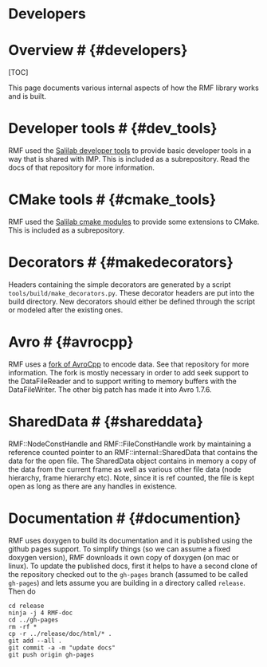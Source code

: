 # Developers

# Overview # {#developers}

[TOC]

This page documents various internal aspects of how the RMF library works and is built.

# Developer tools # {#dev_tools}

RMF used the [Salilab developer tools](http://www.github.com/salilab/developer_tools) to provide basic developer tools in a way that is shared with IMP. This is included as a subrepository. Read the docs of that repository for more information.

# CMake tools # {#cmake_tools}

RMF used the [Salilab cmake modules](http://www.github.com/salilab/cmake_modules) to provide some extensions to CMake. This is included as a subrepository.

# Decorators # {#makedecorators}

Headers containing the simple decorators are generated by a script `tools/build/make_decorators.py`. These decorator headers are put into the build directory. New decorators should either be defined through the script or modeled after the existing ones.

# Avro # {#avrocpp}

RMF uses a [fork of AvroCpp](https://github.com/salilab/avrocpp) to encode data. See that repository for more information. The fork is mostly necessary in order to add seek support to the DataFileReader and to support writing to memory buffers with the DataFileWriter. The other big patch has made it into Avro 1.7.6.

# SharedData # {#shareddata}

RMF::NodeConstHandle and RMF::FileConstHandle work by maintaining a reference counted pointer to an RMF::internal::SharedData that contains the data for the open file. The SharedData object contains in memory a copy of the data from the current frame as well as various other file data (node hierarchy, frame hierarchy etc). Note, since it is ref counted, the file is kept open as long as there are any handles in existence.

# Documentation # {#documention}

RMF uses doxygen to build its documentation and it is published using the github pages support. To simplify things (so we can assume a fixed doxygen version), RMF downloads it own copy of doxygen (on mac or linux).  To update the published docs, first it helps to have a second clone of the repository checked out to the `gh-pages` branch (assumed to be called `gh-pages`) and lets assume you are building in a directory called `release`. Then do

    cd release
    ninja -j 4 RMF-doc
    cd ../gh-pages
    rm -rf *
    cp -r ../release/doc/html/* .
    git add --all .
    git commit -a -m "update docs"
    git push origin gh-pages